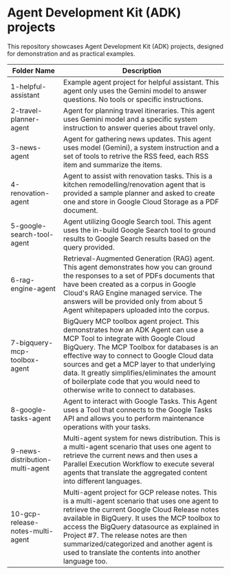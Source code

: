 # Agent Development Kit (ADK) projects
This repository showcases Agent Development Kit (ADK) projects, designed for demonstration and as practical examples.

| Folder Name                          | Description                                 |
|-------------------------------------- |---------------------------------------------|
| 1-helpful-assistant                  | Example agent project for helpful assistant. This agent only uses the Gemini model to answer questions. No tools or specific instructions. |
| 2-travel-planner-agent               | Agent for planning travel itineraries. This agent uses Gemini model and a specific system instruction to answer queries about travel only. |
| 3-news-agent                         | Agent for gathering news updates. This agent uses model (Gemini), a system instruction and a set of tools to retrive the RSS feed, each RSS item and summarize the items.           |
| 4-renovation-agent                   | Agent to assist with renovation tasks. This is a kitchen remodelling/renovation agent that is provided a sample planner and asked to create one and store in Google Cloud Storage as a PDF document.      |
| 5-google-search-tool-agent           | Agent utilizing Google Search tool. This agent uses the in-build Google Search tool to ground results to Google Search results based on the query provided.          |
| 6-rag-engine-agent                   | Retrieval-Augmented Generation (RAG) agent. This agent demonstrates how you can ground the responses to a set of PDFs documents that have been created as a corpus in Google Cloud's RAG Engine managed service. The answers will be provided only from about 5 Agent whitepapers uploaded into the corpus.  |
| 7-bigquery-mcp-toolbox-agent         | BigQuery MCP toolbox agent project. This demonstrates how an ADK Agent can use a MCP Tool to integrate with Google Cloud BigQuery. The MCP Toolbox for databases is an effective way to connect to Google Cloud data sources and get a MCP layer to that underlying data. It greatly simplifies/eliminates the amount of boilerplate code that you would need to otherwise write to connect to databases.          |
| 8-google-tasks-agent                 | Agent to interact with Google Tasks. This Agent uses a Tool that connects to the Google Tasks API and allows you to perform maintenance operations with your tasks. |
| 9-news-distribution-multi-agent      | Multi-agent system for news distribution. This is a multi-agent scenario that uses one agent to retrieve the current news and then uses a Parallel Execution Workflow to execute several agents that translate the aggregated content into different languages. |
| 10-gcp-release-notes-multi-agent     | Multi-agent project for GCP release notes. This is a multi-agent scenario that uses one agent to retrieve the current Google Cloud Release notes available in BigQuery. It uses the MCP toolbox to access the BigQuery datasource as explained in Project #7. The release notes are then summarized/categorized and another agent is used to translate the contents into another language too. |
